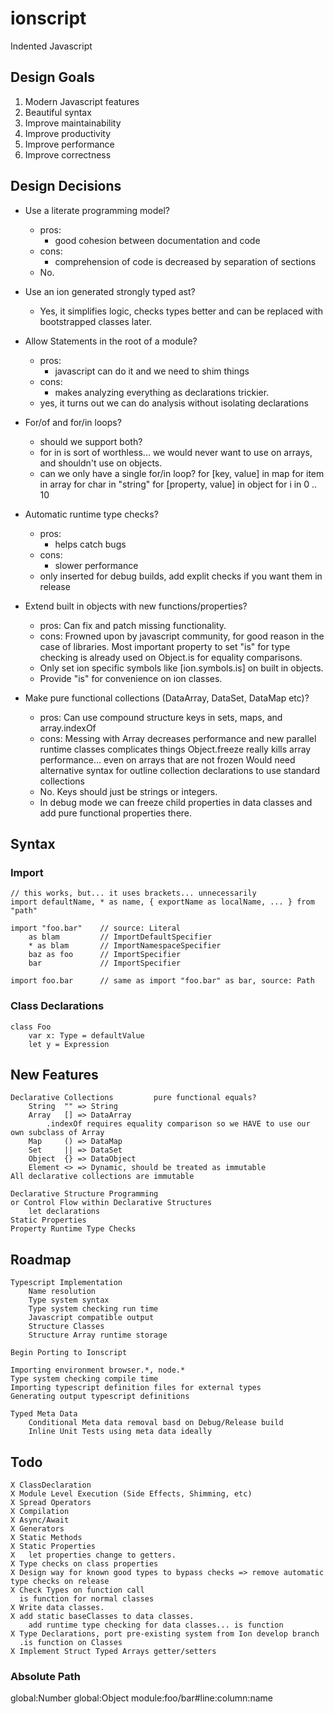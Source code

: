 # ionscript
Indented Javascript

## Design Goals

1. Modern Javascript features
2. Beautiful syntax
3. Improve maintainability
4. Improve productivity
5. Improve performance
6. Improve correctness

## Design Decisions

- Use a literate programming model?
    - pros:
        - good cohesion between documentation and code
    - cons:
        - comprehension of code is decreased by separation of sections
    - No.

- Use an ion generated strongly typed ast?
    - Yes, it simplifies logic, checks types better and can be replaced with bootstrapped classes later.

- Allow Statements in the root of a module?
    - pros:
        - javascript can do it and we need to shim things
    - cons:
        - makes analyzing everything as declarations trickier.
    - yes, it turns out we can do analysis without isolating declarations

- For/of and for/in loops?
    - should we support both?
    - for in is sort of worthless... we would never want to use on arrays, and shouldn't use on objects.
    - can we only have a single for/in loop?
    for [key, value] in map
    for item in array
    for char in "string"
    for [property, value] in object
    for i in 0 .. 10

- Automatic runtime type checks?
    - pros:
        - helps catch bugs
    - cons:
        - slower performance
    - only inserted for debug builds, add explit checks if you want them in release

- Extend built in objects with new functions/properties?
    - pros:
        Can fix and patch missing functionality.
    - cons:
        Frowned upon by javascript community, for good reason in the case of libraries.
        Most important property to set "is" for type checking is already used on Object.is for equality comparisons.
    - Only set ion specific symbols like [ion.symbols.is] on built in objects.
    - Provide "is" for convenience on ion classes.

- Make pure functional collections (DataArray, DataSet, DataMap etc)?
    - pros:
        Can use compound structure keys in sets, maps, and array.indexOf
    - cons:
        Messing with Array decreases performance and new parallel runtime classes complicates things
        Object.freeze really kills array performance... even on arrays that are not frozen
        Would need alternative syntax for outline collection declarations to use standard collections
    - No. Keys should just be strings or integers.
    - In debug mode we can freeze child properties in data classes and add pure functional properties there.

## Syntax

### Import

    // this works, but... it uses brackets... unnecessarily
    import defaultName, * as name, { exportName as localName, ... } from "path"

    import "foo.bar"    // source: Literal
        as blam         // ImportDefaultSpecifier
        * as blam       // ImportNamespaceSpecifier
        baz as foo      // ImportSpecifier
        bar             // ImportSpecifier

    import foo.bar      // same as import "foo.bar" as bar, source: Path

### Class Declarations

    class Foo
        var x: Type = defaultValue
        let y = Expression

## New Features

    Declarative Collections         pure functional equals?
        String  "" => String        
        Array   [] => DataArray
            .indexOf requires equality comparison so we HAVE to use our own subclass of Array
        Map     () => DataMap
        Set     || => DataSet
        Object  {} => DataObject
        Element <> => Dynamic, should be treated as immutable
    All declarative collections are immutable

    Declarative Structure Programming
    or Control Flow within Declarative Structures
        let declarations
    Static Properties
    Property Runtime Type Checks

## Roadmap

    Typescript Implementation
        Name resolution
        Type system syntax
        Type system checking run time
        Javascript compatible output
        Structure Classes
        Structure Array runtime storage
    
    Begin Porting to Ionscript

    Importing environment browser.*, node.*
    Type system checking compile time
    Importing typescript definition files for external types
    Generating output typescript definitions

    Typed Meta Data
        Conditional Meta data removal basd on Debug/Release build
        Inline Unit Tests using meta data ideally

## Todo

    X ClassDeclaration
    X Module Level Execution (Side Effects, Shimming, etc)
    X Spread Operators
    X Compilation
    X Async/Await
    X Generators
    X Static Methods
    X Static Properties
    X   let properties change to getters.
    X Type checks on class properties
    X Design way for known good types to bypass checks => remove automatic type checks on release
    X Check Types on function call
      is function for normal classes
    X Write data classes.
    X add static baseClasses to data classes.
        add runtime type checking for data classes... is function
    X Type Declarations, port pre-existing system from Ion develop branch
      .is function on Classes
    X Implement Struct Typed Arrays getter/setters

### Absolute Path

global:Number
global:Object
module:foo/bar#line:column:name
